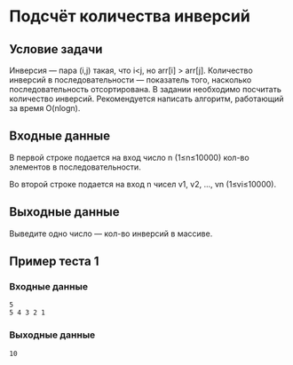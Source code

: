 # Подсчёт количества инверсий

## Условие задачи

Инверсия — пара (i,j) такая, что i<j, но arr[i] > arr[j]. Количество инверсий в последовательности — показатель того, насколько последовательность отсортирована. В задании необходимо посчитать количество инверсий. Рекомендуется написать алгоритм, работающий за время O(nlogn).

## Входные данные

В первой строке подается на вход число n (1≤n≤10000) кол-во элементов в последовательности.

Во второй строке подается на вход n чисел v1, v2, ..., vn (1≤vi≤10000).

## Выходные данные

Выведите одно число — кол-во инверсий в массиве.

## Пример теста 1

### Входные данные

```
5
5 4 3 2 1
```

### Выходные данные

```
10
```
